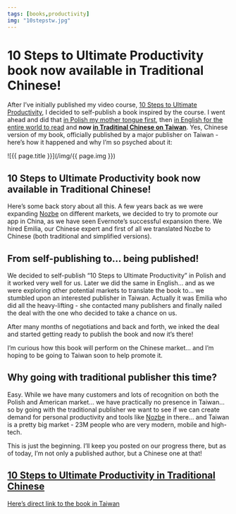 ```yaml
---
tags: [books,productivity]
img: "10stepstw.jpg"
---
```


# 10 Steps to Ultimate Productivity book now available in Traditional Chinese!

After I’ve initially published my video course, [10 Steps to Ultimate Productivity](https://sliwinski.com/10steps), I decided to self-publish a book inspired by the course. I went ahead and did that [in Polish my mother tongue first](https://kursproduktywnosci.pl), then [in English for the entire world to read](https://productivitycourse.com) and **now [in Traditinal Chinese on Taiwan](https://10steps.tw)**. Yes, Chinese version of my book, officially published by a major publisher on Taiwan - here’s how it happened and why I’m so psyched about it:

<!--More-->

![{{ page.title }}](/img/{{ page.img }})


## 10 Steps to Ultimate Productivity book now available in Traditional Chinese!

Here’s some back story about all this. A few years back as we were expanding [Nozbe][n] on different markets, we decided to try to promote our app in China, as we have seen Evernote’s successful expansion there. We hired Emilia, our Chinese expert and first of all we translated Nozbe to Chinese (both traditional and simplified versions).

## From self-publishing to... being published!

We decided to self-publish “10 Steps to Ultimate Productivity” in Polish and it worked very well for us. Later we did the same in English... and as we were exploring other potential markets to translate the book to... we stumbled upon an interested publisher in Taiwan. Actually it was Emilia who did all the heavy-lifting - she contacted many publishers and finally nailed the deal with the one who decided to take a chance on us.

After many months of negotiations and back and forth, we inked the deal and started getting ready to publish the book and now it’s there!

I’m curious how this book will perform on the Chinese market... and I’m hoping to be going to Taiwan soon to help promote it.

## Why going with traditional publisher this time?

Easy. While we have many customers and lots of recognition on both the Polish and American market... we have practically no presence in Taiwan... so by going with the traditional publisher we want to see if we can create demand for personal productivity and tools like [Nozbe][n] in there... and Taiwan is a pretty big market - 23M people who are very modern, mobile and high-tech.

This is just the beginning. I’ll keep you posted on our progress there, but as of today, I’m not only a published author, but a Chinese one at that!

## [10 Steps to Ultimate Productivity in Traditional Chinese](https://10steps.tw)

[Here’s direct link to the book in Taiwan](https://www.books.com.tw/products/0010815340)



[n]: https://nozbe.com/
[p]: https://thepodcast.fm/
